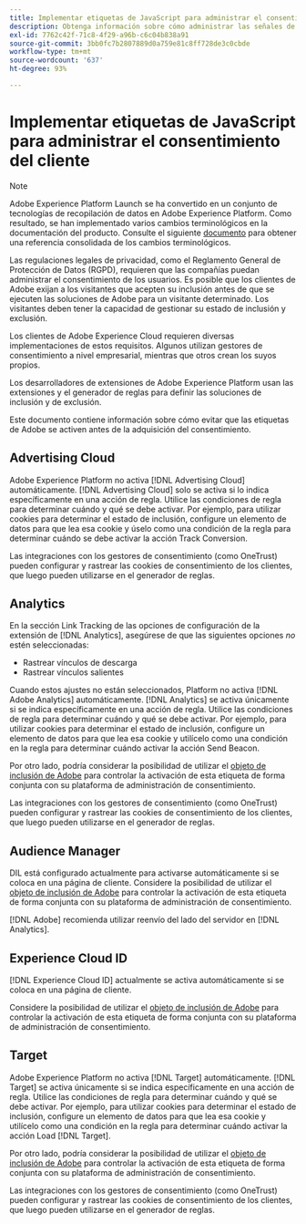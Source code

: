 ```yaml
---
title: Implementar etiquetas de JavaScript para administrar el consentimiento del cliente
description: Obtenga información sobre cómo administrar las señales de inclusión y exclusión de clientes para distintas soluciones de Adobe en Adobe Experience Platform.
exl-id: 7762c42f-71c8-4f29-a96b-c6c04b838a91
source-git-commit: 3bb0fc7b2807889d0a759e81c8ff728de3c0cbde
workflow-type: tm+mt
source-wordcount: '637'
ht-degree: 93%

---
```


# Implementar etiquetas de JavaScript para administrar el consentimiento del cliente

>[!NOTE]
>
>Adobe Experience Platform Launch se ha convertido en un conjunto de tecnologías de recopilación de datos en Adobe Experience Platform. Como resultado, se han implementado varios cambios terminológicos en la documentación del producto. Consulte el siguiente [documento](../../term-updates.md) para obtener una referencia consolidada de los cambios terminológicos.

Las regulaciones legales de privacidad, como el Reglamento General de Protección de Datos (RGPD), requieren que las compañías puedan administrar el consentimiento de los usuarios. Es posible que los clientes de Adobe exijan a los visitantes que acepten su inclusión antes de que se ejecuten las soluciones de Adobe para un visitante determinado. Los visitantes deben tener la capacidad de gestionar su estado de inclusión y exclusión.

Los clientes de Adobe Experience Cloud requieren diversas implementaciones de estos requisitos. Algunos utilizan gestores de consentimiento a nivel empresarial, mientras que otros crean los suyos propios.

Los desarrolladores de extensiones de Adobe Experience Platform usan las extensiones y el generador de reglas para definir las soluciones de inclusión y de exclusión.

Este documento contiene información sobre cómo evitar que las etiquetas de Adobe se activen antes de la adquisición del consentimiento.

## Advertising Cloud

Adobe Experience Platform no activa [!DNL Advertising Cloud] automáticamente. [!DNL Advertising Cloud] solo se activa si lo indica específicamente en una acción de regla. Utilice las condiciones de regla para determinar cuándo y qué se debe activar. Por ejemplo, para utilizar cookies para determinar el estado de inclusión, configure un elemento de datos para que lea esa cookie y úselo como una condición de la regla para determinar cuándo se debe activar la acción Track Conversion.

Las integraciones con los gestores de consentimiento (como OneTrust) pueden configurar y rastrear las cookies de consentimiento de los clientes, que luego pueden utilizarse en el generador de reglas.

## Analytics

En la sección Link Tracking de las opciones de configuración de la extensión de [!DNL Analytics], asegúrese de que las siguientes opciones *no* estén seleccionadas:

* Rastrear vínculos de descarga
* Rastrear vínculos salientes

Cuando estos ajustes no están seleccionados, Platform no activa [!DNL Adobe Analytics] automáticamente. [!DNL Analytics] se activa únicamente si se indica específicamente en una acción de regla. Utilice las condiciones de regla para determinar cuándo y qué se debe activar. Por ejemplo, para utilizar cookies para determinar el estado de inclusión, configure un elemento de datos para que lea esa cookie y utilícelo como una condición en la regla para determinar cuándo activar la acción Send Beacon.

Por otro lado, podría considerar la posibilidad de utilizar el [objeto de inclusión de Adobe](https://experienceleague.adobe.com/docs/id-service/using/implementation/opt-in-service/optin-overview.html?lang=es) para controlar la activación de esta etiqueta de forma conjunta con su plataforma de administración de consentimiento.

Las integraciones con los gestores de consentimiento (como OneTrust) pueden configurar y rastrear las cookies de consentimiento de los clientes, que luego pueden utilizarse en el generador de reglas.

## Audience Manager

DIL está configurado actualmente para activarse automáticamente si se coloca en una página de cliente. Considere la posibilidad de utilizar el [objeto de inclusión de Adobe](https://experienceleague.adobe.com/docs/id-service/using/implementation/opt-in-service/optin-overview.html?lang=es) para controlar la activación de esta etiqueta de forma conjunta con su plataforma de administración de consentimiento.

[!DNL Adobe] recomienda utilizar reenvío del lado del servidor en [!DNL Analytics].

## Experience Cloud ID

[!DNL Experience Cloud ID] actualmente se activa automáticamente si se coloca en una página de cliente.

Considere la posibilidad de utilizar el [objeto de inclusión de Adobe](https://experienceleague.adobe.com/docs/id-service/using/implementation/opt-in-service/optin-overview.html?lang=es) para controlar la activación de esta etiqueta de forma conjunta con su plataforma de administración de consentimiento.

## Target

Adobe Experience Platform no activa [!DNL Target] automáticamente. [!DNL Target] se activa únicamente si se indica específicamente en una acción de regla. Utilice las condiciones de regla para determinar cuándo y qué se debe activar. Por ejemplo, para utilizar cookies para determinar el estado de inclusión, configure un elemento de datos para que lea esa cookie y utilícelo como una condición en la regla para determinar cuándo activar la acción Load [!DNL Target].

Por otro lado, podría considerar la posibilidad de utilizar el [objeto de inclusión de Adobe](https://experienceleague.adobe.com/docs/id-service/using/implementation/opt-in-service/optin-overview.html?lang=es) para controlar la activación de esta etiqueta de forma conjunta con su plataforma de administración de consentimiento.

Las integraciones con los gestores de consentimiento (como OneTrust) pueden configurar y rastrear las cookies de consentimiento de los clientes, que luego pueden utilizarse en el generador de reglas.
